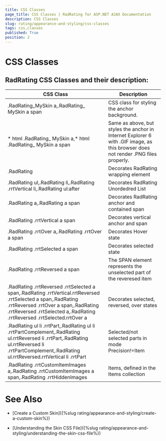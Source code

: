 ```yaml
---
title: CSS Classes
page_title: CSS Classes | RadRating for ASP.NET AJAX Documentation
description: CSS Classes
slug: rating/appearance-and-styling/css-classes
tags: css,classes
published: True
position: 2
---
```


# CSS Classes

## RadRating CSS Classes and their description:

| CSS Class | Description |
| ------ | ------ |
|.RadRating_MySkin a,.RadRating_ MySkin a span|CSS class for styling the anchor background.|
|* html .RadRating_ MySkin a,* html .RadRating_ MySkin a span|Same as above, but styles the anchor in Internet Explorer 6 with .GIF image, as this browser does not render .PNG files properly.|
|.RadRating|Decorates RadRating wrapping element|
|.RadRating ul,.RadRating li,.RadRating .rrtVertical li,.RadRating ul:after|Decorates RadRating Unordedred List|
|.RadRating a,.RadRating a span|Decorates RadRating anchor and contained span|
|.RadRating .rrtVertical a span|Decorates vertical anchor and span|
|.RadRating .rrtOver a,.RadRating .rrtOver a span|Decorates Hover state|
|.RadRating .rrtSelected a span|Decorates selected state|
|.RadRating .rrtReversed a span|The SPAN element represents the unselected part of the reveresed item|
|.RadRating .rrtReversed .rrtSelected a span,.RadRating .rrtVertical.rrtReversed .rrtSelected a span,.RadRating .rrtReversed .rrtOver a span,.RadRating .rrtReversed .rrtSelected a,.RadRating .rrtReversed .rrtSelected.rrtOver a|Decorates selected, reversed, over states|
|.RadRating ul li .rrtPart,.RadRating ul li .rrtPartComplement,.RadRating ul.rrtReversed li .rrtPart,.RadRating ul.rrtReversed li .rrtPartComplement,.RadRating ul.rrtReversed.rrtVertical li .rrtPart|Selected/not selected parts in mode Precision!=Item|
|.RadRating .rrtCustomItemImages a,.RadRating .rrtCustomItemImages a span,.RadRating .rrtHiddenImages|Items, defined in the Items collection|

# See Also

 * [Create a Custom Skin]({%slug rating/appearance-and-styling/create-a-custom-skin%})

 * [Understanding the Skin CSS File]({%slug rating/appearance-and-styling/understanding-the-skin-css-file%})
